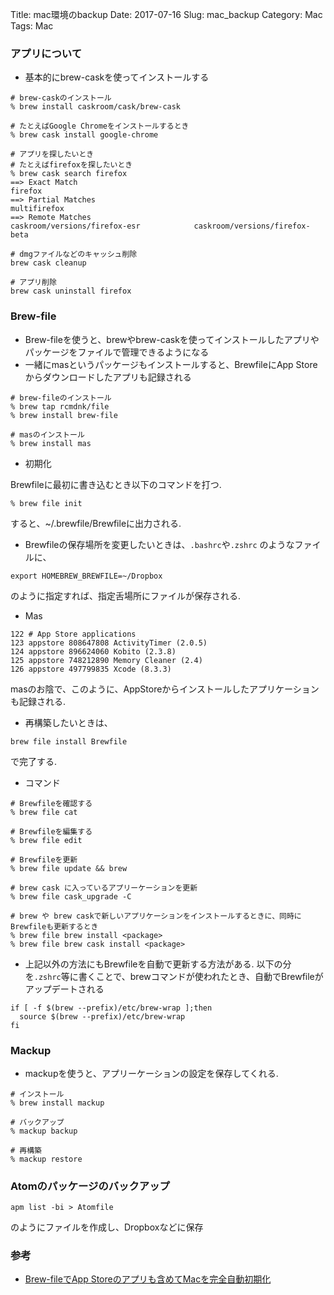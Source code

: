 Title: mac環境のbackup
Date: 2017-07-16
Slug: mac_backup
Category: Mac
Tags: Mac

### アプリについて
- 基本的にbrew-caskを使ってインストールする

```
# brew-caskのインストール
% brew install caskroom/cask/brew-cask

# たとえばGoogle Chromeをインストールするとき
% brew cask install google-chrome

# アプリを探したいとき
# たとえばfirefoxを探したいとき
% brew cask search firefox
==> Exact Match
firefox
==> Partial Matches
multifirefox
==> Remote Matches
caskroom/versions/firefox-esr            caskroom/versions/firefox-beta

# dmgファイルなどのキャッシュ削除
brew cask cleanup

# アプリ削除
brew cask uninstall firefox
```

### Brew-file

* Brew-fileを使うと、brewやbrew-caskを使ってインストールしたアプリやパッケージをファイルで管理できるようになる
* 一緒にmasというパッケージもインストールすると、BrewfileにApp Storeからダウンロードしたアプリも記録される

```
# brew-fileのインストール
% brew tap rcmdnk/file
% brew install brew-file

# masのインストール
% brew install mas
```
* 初期化

Brewfileに最初に書き込むとき以下のコマンドを打つ.

```
% brew file init
```

すると、~/.brewfile/Brewfileに出力される.

- Brewfileの保存場所を変更したいときは、`.bashrc`や`.zshrc` のようなファイルに、

```
export HOMEBREW_BREWFILE=~/Dropbox

```

のように指定すれば、指定舌場所にファイルが保存される.

- Mas

```
122	# App Store applications
123	appstore 808647808 ActivityTimer (2.0.5)
124	appstore 896624060 Kobito (2.3.8)
125	appstore 748212890 Memory Cleaner (2.4)
126	appstore 497799835 Xcode (8.3.3)
```

masのお陰で、このように、AppStoreからインストールしたアプリケーションも記録される.

* 再構築したいときは、

```
brew file install Brewfile
```

で完了する.

- コマンド

```
# Brewfileを確認する
% brew file cat

# Brewfileを編集する
% brew file edit

# Brewfileを更新
% brew file update && brew  

# brew cask に入っているアプリーケーションを更新
% brew file cask_upgrade -C

# brew や brew caskで新しいアプリケーションをインストールするときに、同時にBrewfileも更新するとき
% brew file brew install <package>
% brew file brew cask install <package>
```

* 上記以外の方法にもBrewfileを自動で更新する方法がある. 以下の分を`.zshrc`等に書くことで、brewコマンドが使われたとき、自動でBrewfileがアップデートされる

```
if [ -f $(brew --prefix)/etc/brew-wrap ];then
  source $(brew --prefix)/etc/brew-wrap
fi
```

### Mackup

* mackupを使うと、アプリーケーションの設定を保存してくれる.

```
# インストール
% brew install mackup

# バックアップ
% mackup backup

# 再構築
% mackup restore
```

### Atomのパッケージのバックアップ

```
apm list -bi > Atomfile
```

のようにファイルを作成し、Dropboxなどに保存

### 参考
- [Brew-fileでApp Storeのアプリも含めてMacを完全自動初期化](https://rcmdnk.com/blog/2016/02/13/computer-mac-homebrew-brew-file/)

